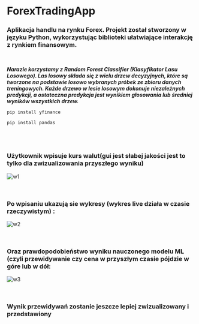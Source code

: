 # ForexTradingApp
### Aplikacja handlu na rynku Forex. Projekt został stworzony w języku Python, wykorzystując biblioteki ułatwiające interakcję z rynkiem finansowym.
<br />

***Narazie korzystamy z Random Forest Classifier (Klasyfikator Lasu Losowego). Las losowy składa się z wielu drzew decyzyjnych, które są tworzone na podstawie losowo wybranych próbek ze zbioru danych treningowych. Każde drzewo w lesie losowym dokonuje niezależnych predykcji, a ostateczna predykcja jest wynikiem głosowania lub średniej wyników wszystkich drzew.***

```
pip install yfinance
```
```
pip install pandas
```
<br />

<br />

### Użytkownik wpisuje kurs walut(gui jest słabej jakości jest to tylko dla zwizualizowania przyszłego wyniku)

![w1](https://github.com/luka443/ForexTradingApp/assets/109036862/52a7ba84-fe03-4eec-adf7-213f0551db28)

<br />


### Po wpisaniu ukazują sie wykresy (wykres live działa w czasie rzeczywistym) :

![w2](https://github.com/luka443/ForexTradingApp/assets/109036862/386d3884-4f57-4c31-93ee-e3cc8778dbd9)

<br />

### Oraz prawdopodobieństwo wyniku nauczonego modelu ML (czyli przewidywanie czy cena w przyszłym czasie pójdzie w góre lub w dół:

![w3](https://github.com/luka443/ForexTradingApp/assets/109036862/de3327f8-42b0-45ff-9295-db7fa40979f7)

<br />

### Wynik przewidywań zostanie jeszcze lepiej zwizualizowany i przedstawiony



<br />
<br />
<br />
